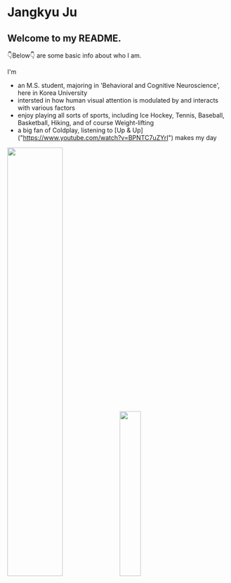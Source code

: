 
# Jangkyu Ju


## Welcome to my README.


👇Below👇 are some basic info about who I am.


I'm 
- an M.S. student, majoring in 'Behavioral and Cognitive Neuroscience', here in Korea University
- intersted in how human visual attention is modulated by and interacts with various factors  
- enjoy playing all sorts of sports, including Ice Hockey, Tennis, Baseball, Basketball, Hiking, and of course Weight-lifting
- a big fan of Coldplay, listening to [Up & Up] ("https://www.youtube.com/watch?v=BPNTC7uZYrI") makes my day
  

<img src="https://user-images.githubusercontent.com/100463676/158044805-fea5d0aa-a410-4439-b9f6-6fe26164e75b.jpeg" width = "50%" height = "50%"> <img src="https://user-images.githubusercontent.com/100463676/158044914-ca5a10f5-f9b6-40c9-975d-2e680367f513.jpeg" width = "31%" height = "31%">

